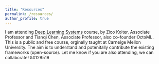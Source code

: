 ```yaml
---
title: "Resources"
permalink: /resources/
author_profile: true
---
```

I am attending <a href= "https://dlsyscourse.org/">Deep Learning Systems</a> course, by Zico Kolter, Associate Professor and Tianqi Chen, Associate Professor, also co-founder OctoML. This is a public and free course, orginally taught at Carneige Mellon University. The aim is to understand and potenitally contribute the existing frameworks (open-source). Let me know if you are also attending, we can collaborate! &#128519

<!-- * <a href= "https://zenodo.org/record/2667859#.YbalDcZOkd4">Reddit C-SSRS Dataset v1.0 (Web Conference)</a> <a href="https://scholarcommons.sc.edu/cgi/viewcontent.cgi?article=1002&context=aii_fac_pub">(Paper)</a>

* <a href= "https://zenodo.org/record/4543776#.YbamFcZOkd4">Reddit C-SSRS Dataset v2.0 (PLoS One)</a><a href="https://journals.plos.org/plosone/article?id=10.1371/journal.pone.0250448">(Paper)</a> 

* <a href="https://github.com/manasgaur/Knowledge-aware-Assessment-of-Severity-of-Suicide-Risk-for-Early-Intervention"> Suicide Risk Severity Lexicon</a>

* <a href="https://github.com/manasgaur/AAAI-22">Supplementary Material of ISEEQ (AAAI)</a> 

* <a href="https://github.com/primate-mh/Primate2022"> PRIMATE @ NAACL </a>: **PR**ocess knowledge **I**ntegrated **M**ental he**A**lth da**T**as**E**t -->